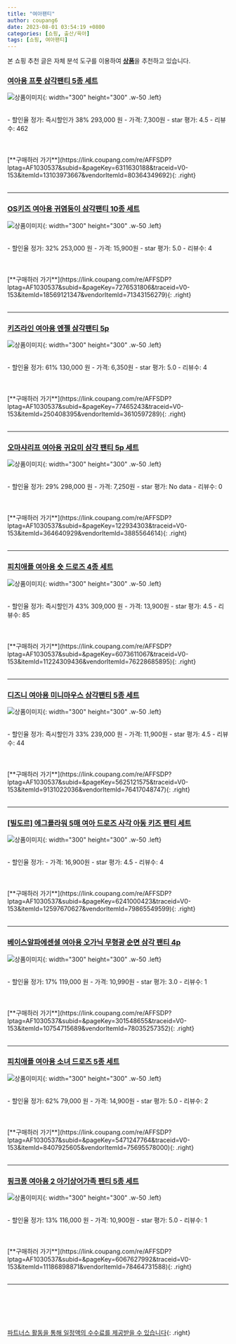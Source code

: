 ```yaml
---
title: "여아팬티"
author: coupang6
date: 2023-08-01 03:54:19 +0800
categories: [쇼핑, 출산/육아]
tags: [쇼핑, 여아팬티]
---
```


본 쇼핑 추천 글은 자체 분석 도구를 이용하여 [**상품**](https://link.coupang.com/a/bao1ui)을 추천하고 있습니다.

### [여아용 프룻 삼각팬티 5종 세트](https://link.coupang.com/re/AFFSDP?lptag=AF1030537&subid=&pageKey=6311630188&traceid=V0-153&itemId=13103973667&vendorItemId=80364349692)

![상품이미지](https://thumbnail6.coupangcdn.com/thumbnails/remote/230x230ex/image/retail/images/2022/01/28/11/8/572bd929-22ce-442d-a282-b2c96049af4b.jpg){: width="300" height="300" .w-50 .left}


<br>
- 할인율 정가: 즉시할인가 38%  293,000   원
- 가격: 7,300원
- star 평가: 4.5
- 리뷰수: 462
<br>
<br>
<br>
<br>
[**구매하러 가기**](https://link.coupang.com/re/AFFSDP?lptag=AF1030537&subid=&pageKey=6311630188&traceid=V0-153&itemId=13103973667&vendorItemId=80364349692){: .right}
<br>
<br>

---

### [OS키즈 여아용 귀염둥이 삼각팬티 10종 세트](https://link.coupang.com/re/AFFSDP?lptag=AF1030537&subid=&pageKey=7276531806&traceid=V0-153&itemId=18569121347&vendorItemId=71343156279)

![상품이미지](https://thumbnail10.coupangcdn.com/thumbnails/remote/230x230ex/image/retail/images/5312587134244116-8343538a-2155-4c77-9d32-190d9296205a.jpg){: width="300" height="300" .w-50 .left}


<br>
- 할인율 정가: 32%  253,000   원
- 가격: 15,900원
- star 평가: 5.0
- 리뷰수: 4
<br>
<br>
<br>
<br>
[**구매하러 가기**](https://link.coupang.com/re/AFFSDP?lptag=AF1030537&subid=&pageKey=7276531806&traceid=V0-153&itemId=18569121347&vendorItemId=71343156279){: .right}
<br>
<br>

---

### [키즈라인 여아용 엔젤 삼각팬티 5p](https://link.coupang.com/re/AFFSDP?lptag=AF1030537&subid=&pageKey=77465243&traceid=V0-153&itemId=250408395&vendorItemId=3610597289)

![상품이미지](https://thumbnail7.coupangcdn.com/thumbnails/remote/230x230ex/image/retail/images/596227278789639-95f56eff-044f-40f4-86c6-9061e0a25897.jpg){: width="300" height="300" .w-50 .left}


<br>
- 할인율 정가: 61%  130,000   원
- 가격: 6,350원
- star 평가: 5.0
- 리뷰수: 4
<br>
<br>
<br>
<br>
[**구매하러 가기**](https://link.coupang.com/re/AFFSDP?lptag=AF1030537&subid=&pageKey=77465243&traceid=V0-153&itemId=250408395&vendorItemId=3610597289){: .right}
<br>
<br>

---

### [오마샤리프 여아용 귀요미 삼각 팬티 5p 세트](https://link.coupang.com/re/AFFSDP?lptag=AF1030537&subid=&pageKey=122934303&traceid=V0-153&itemId=364640929&vendorItemId=3885564614)

![상품이미지](https://thumbnail10.coupangcdn.com/thumbnails/remote/230x230ex/image/retail/images/595080491433051-d1a143f1-b379-4997-bba2-b04a0770530f.jpg){: width="300" height="300" .w-50 .left}


<br>
- 할인율 정가: 29%  298,000   원
- 가격: 7,250원
- star 평가: No data
- 리뷰수: 0
<br>
<br>
<br>
<br>
[**구매하러 가기**](https://link.coupang.com/re/AFFSDP?lptag=AF1030537&subid=&pageKey=122934303&traceid=V0-153&itemId=364640929&vendorItemId=3885564614){: .right}
<br>
<br>

---

### [피치애플 여아용 숏 드로즈 4종 세트](https://link.coupang.com/re/AFFSDP?lptag=AF1030537&subid=&pageKey=6073611067&traceid=V0-153&itemId=11224309436&vendorItemId=76228685895)

![상품이미지](https://thumbnail6.coupangcdn.com/thumbnails/remote/230x230ex/image/retail/images/4004925424993819-773ad7e4-8e87-4115-9547-6d6d966cb9ac.jpg){: width="300" height="300" .w-50 .left}


<br>
- 할인율 정가: 즉시할인가 43%  309,000   원
- 가격: 13,900원
- star 평가: 4.5
- 리뷰수: 85
<br>
<br>
<br>
<br>
[**구매하러 가기**](https://link.coupang.com/re/AFFSDP?lptag=AF1030537&subid=&pageKey=6073611067&traceid=V0-153&itemId=11224309436&vendorItemId=76228685895){: .right}
<br>
<br>

---

### [디즈니 여아용 미니마우스 삼각팬티 5종 세트](https://link.coupang.com/re/AFFSDP?lptag=AF1030537&subid=&pageKey=5625121575&traceid=V0-153&itemId=9131022036&vendorItemId=76417048747)

![상품이미지](https://thumbnail10.coupangcdn.com/thumbnails/remote/230x230ex/image/rs_quotation_api/oh8zlpq7/28f726fa610e4e43bfee7494f1c9a626.jpg){: width="300" height="300" .w-50 .left}


<br>
- 할인율 정가: 즉시할인가 33%  239,000   원
- 가격: 11,900원
- star 평가: 4.5
- 리뷰수: 44
<br>
<br>
<br>
<br>
[**구매하러 가기**](https://link.coupang.com/re/AFFSDP?lptag=AF1030537&subid=&pageKey=5625121575&traceid=V0-153&itemId=9131022036&vendorItemId=76417048747){: .right}
<br>
<br>

---

### [[빌도르] 에그플라워 5매 여아 드로즈 사각 아동 키즈 팬티 세트](https://link.coupang.com/re/AFFSDP?lptag=AF1030537&subid=&pageKey=6241000423&traceid=V0-153&itemId=12597670627&vendorItemId=79865549599)

![상품이미지](https://thumbnail7.coupangcdn.com/thumbnails/remote/230x230ex/image/vendor_inventory/d69d/a6b77a7c0de515fd6ac542b0f7c546bce57523c8103ad448c4e2110335be.jpg){: width="300" height="300" .w-50 .left}


<br>
- 할인율 정가: 
- 가격: 16,900원
- star 평가: 4.5
- 리뷰수: 4
<br>
<br>
<br>
<br>
[**구매하러 가기**](https://link.coupang.com/re/AFFSDP?lptag=AF1030537&subid=&pageKey=6241000423&traceid=V0-153&itemId=12597670627&vendorItemId=79865549599){: .right}
<br>
<br>

---

### [베이스알파에센셜 여아용 오가닉 무형광 순면 삼각 팬티 4p](https://link.coupang.com/re/AFFSDP?lptag=AF1030537&subid=&pageKey=301548655&traceid=V0-153&itemId=10754715689&vendorItemId=78035257352)

![상품이미지](https://thumbnail9.coupangcdn.com/thumbnails/remote/230x230ex/image/retail/images/7642841285416273-2ebb1f86-24d1-4035-a7d9-0dd03a6626cf.png){: width="300" height="300" .w-50 .left}


<br>
- 할인율 정가: 17%  119,000   원
- 가격: 10,990원
- star 평가: 3.0
- 리뷰수: 1
<br>
<br>
<br>
<br>
[**구매하러 가기**](https://link.coupang.com/re/AFFSDP?lptag=AF1030537&subid=&pageKey=301548655&traceid=V0-153&itemId=10754715689&vendorItemId=78035257352){: .right}
<br>
<br>

---

### [피치애플 여아용 소녀 드로즈 5종 세트](https://link.coupang.com/re/AFFSDP?lptag=AF1030537&subid=&pageKey=5471247764&traceid=V0-153&itemId=8407925605&vendorItemId=75695578000)

![상품이미지](https://thumbnail6.coupangcdn.com/thumbnails/remote/230x230ex/image/retail/images/12716351422160780-96e4963b-ced2-417e-aa74-47409d8364aa.jpg){: width="300" height="300" .w-50 .left}


<br>
- 할인율 정가: 62%  79,000   원
- 가격: 14,900원
- star 평가: 5.0
- 리뷰수: 2
<br>
<br>
<br>
<br>
[**구매하러 가기**](https://link.coupang.com/re/AFFSDP?lptag=AF1030537&subid=&pageKey=5471247764&traceid=V0-153&itemId=8407925605&vendorItemId=75695578000){: .right}
<br>
<br>

---

### [핑크퐁 여아용 2 아기상어가족 팬티 5종 세트](https://link.coupang.com/re/AFFSDP?lptag=AF1030537&subid=&pageKey=6067627992&traceid=V0-153&itemId=11186898871&vendorItemId=78464731588)

![상품이미지](https://thumbnail7.coupangcdn.com/thumbnails/remote/230x230ex/image/rs_quotation_api/znahc5iu/7a62c2a964e24bc69df41933af00e675.jpg){: width="300" height="300" .w-50 .left}


<br>
- 할인율 정가: 13%  116,000   원
- 가격: 10,900원
- star 평가: 5.0
- 리뷰수: 1
<br>
<br>
<br>
<br>
[**구매하러 가기**](https://link.coupang.com/re/AFFSDP?lptag=AF1030537&subid=&pageKey=6067627992&traceid=V0-153&itemId=11186898871&vendorItemId=78464731588){: .right}
<br>
<br>

---
<br><br><br><br><br> [파트너스 활동을 통해 일정액의 수수료를 제공받을 수 있습니다](https://link.coupang.com/a/bao1ui){: .right}